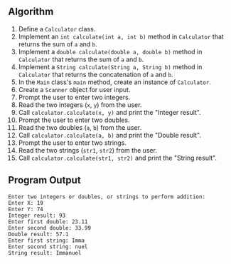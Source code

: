 ## Algorithm
1.  Define a `Calculator` class.
2.  Implement an `int calculate(int a, int b)` method in `Calculator` that returns the sum of `a` and `b`.
3.  Implement a `double calculate(double a, double b)` method in `Calculator` that returns the sum of `a` and `b`.
4.  Implement a `String calculate(String a, String b)` method in `Calculator` that returns the concatenation of `a` and `b`.
5.  In the `Main` class's `main` method, create an instance of `Calculator`.
6.  Create a `Scanner` object for user input.
7.  Prompt the user to enter two integers.
8.  Read the two integers (`x`, `y`) from the user.
9.  Call `calculator.calculate(x, y)` and print the "Integer result".
10. Prompt the user to enter two doubles.
11. Read the two doubles (`a`, `b`) from the user.
12. Call `calculator.calculate(a, b)` and print the "Double result".
13. Prompt the user to enter two strings.
14. Read the two strings (`str1`, `str2`) from the user.
15. Call `calculator.calculate(str1, str2)` and print the "String result".

## Program Output
```
Enter two integers or doubles, or strings to perform addition:
Enter X: 19
Enter Y: 74
Integer result: 93
Enter first double: 23.11
Enter second double: 33.99 
Double result: 57.1 
Enter first string: Imma 
Enter second string: nuel
String result: Immanuel
```